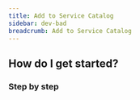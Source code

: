 ```yaml
---
title: Add to Service Catalog
sidebar: dev-bad
breadcrumb: Add to Service Catalog
---
```


## <background>

## How do I get started?

### Step by step
